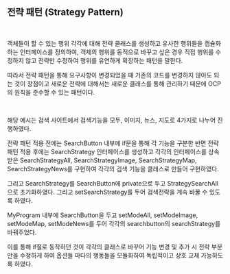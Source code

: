 ## 전략 패턴 (Strategy Pattern)
<br>
<p>객체들이 할 수 있는 행위 각각에 대해 전략 클래스를 생성하고 유사한 행위들을 캡슐화 하는 인터페이스를 정의하여, 객체의 행위를 동적으로 바꾸고 싶은 경우 직접 행위를 수정하지 않고 전략만 수정하여 행위를 유연하게 확장하는 패턴을 말한다. </p>
<p>따라서 전략 패턴을 통해 요구사항이 변경되었을 때 기존의 코드를 변경하지 않아도 되는 것이 장점이고 새로운 전략에 대해서는 새로운 클래스를 통해 관리하기 때문에 OCP의 원칙을 준수할 수 있는 패턴이다.</p>
<br>
<p>해당 예시는 검색 사이트에서 검색기능을 모두, 이미지, 뉴스, 지도로 4가지로 나누어 진행하였다.</p>
<p>전략 패턴 적용 전에는 SearchButton 내부에 if문을 통해 각 기능을 구분한 반면 전략패턴 적용 후에는 SearchStrategy 인터페이스를 생성하고 각각의 인터페이스를 상속받은 SearchStrategyAll, SearchStrategyImage, SearchStrategyMap, SearchStrategyNews를 구현하여 각각의 검색 기능을 클래스로 만들어 구현하였다. </p>
<p>그리고 SearchStrategy를 SearchButton에 private으로 두고 StrategySearchAll으로 초기화하였다. 그리고 setSearchStrategy를 두어 검색전략을 계속 바꿀 수 있도록 하였다.</p>
<p>MyProgram 내부에 SearchButton을 두고 setModeAll, setModeImage, setModeMap, setModeNews를 두어 각각의 searchbutton의 searchStrategy를 바꿔주었다.</p>
<p>이를 통해 if절로 동작하던 것이 각각의 클래스로 바꾸어 기능 변경 및 추가 시 전략 부분만을 수정하게 하여 옵션들 마다의 행동들을 모듈화하여 독립적이고 상호 교체 가능하도록 하였다.</p>
